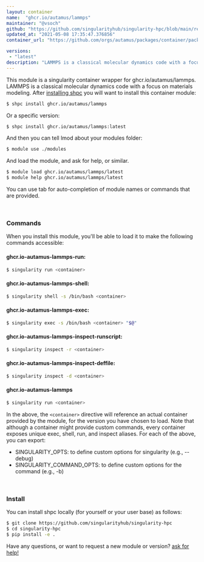 ```yaml
---
layout: container
name:  "ghcr.io/autamus/lammps"
maintainer: "@vsoch"
github: "https://github.com/singularityhub/singularity-hpc/blob/main/registry/ghcr.io/autamus/lammps/container.yaml"
updated_at: "2021-05-08 17:35:47.376856"
container_url: "https://github.com/orgs/autamus/packages/container/package/lammps"

versions:
 - "latest"
description: "LAMMPS is a classical molecular dynamics code with a focus on materials modeling."
---
```


This module is a singularity container wrapper for ghcr.io/autamus/lammps.
LAMMPS is a classical molecular dynamics code with a focus on materials modeling.
After [installing shpc](#install) you will want to install this container module:

```bash
$ shpc install ghcr.io/autamus/lammps
```

Or a specific version:

```bash
$ shpc install ghcr.io/autamus/lammps:latest
```

And then you can tell lmod about your modules folder:

```bash
$ module use ./modules
```

And load the module, and ask for help, or similar.

```bash
$ module load ghcr.io/autamus/lammps/latest
$ module help ghcr.io/autamus/lammps/latest
```

You can use tab for auto-completion of module names or commands that are provided.

<br>

### Commands

When you install this module, you'll be able to load it to make the following commands accessible:

#### ghcr.io-autamus-lammps-run:

```bash
$ singularity run <container>
```

#### ghcr.io-autamus-lammps-shell:

```bash
$ singularity shell -s /bin/bash <container>
```

#### ghcr.io-autamus-lammps-exec:

```bash
$ singularity exec -s /bin/bash <container> "$@"
```

#### ghcr.io-autamus-lammps-inspect-runscript:

```bash
$ singularity inspect -r <container>
```

#### ghcr.io-autamus-lammps-inspect-deffile:

```bash
$ singularity inspect -d <container>
```



#### ghcr.io-autamus-lammps

```bash
$ singularity run <container>
```


In the above, the `<container>` directive will reference an actual container provided
by the module, for the version you have chosen to load. Note that although a container
might provide custom commands, every container exposes unique exec, shell, run, and
inspect aliases. For each of the above, you can export:

 - SINGULARITY_OPTS: to define custom options for singularity (e.g., --debug)
 - SINGULARITY_COMMAND_OPTS: to define custom options for the command (e.g., -b)

<br>
  
### Install

You can install shpc locally (for yourself or your user base) as follows:

```bash
$ git clone https://github.com/singularityhub/singularity-hpc
$ cd singularity-hpc
$ pip install -e .
```

Have any questions, or want to request a new module or version? [ask for help!](https://github.com/singularityhub/singularity-hpc/issues)